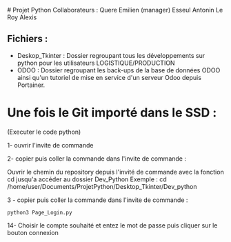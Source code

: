 # Projet Python 
Collaborateurs : Quere Emilien (manager)
                Esseul Antonin
                Le Roy Alexis

## Fichiers :

- Deskop_Tkinter : Dossier regroupant tous les développements sur python pour les utilisateurs LOGISTIQUE/PRODUCTION
- ODOO  : Dossier regroupant les back-ups de la base de données ODOO ainsi qu'un tutoriel de mise en service d'un serveur Odoo depuis Portainer.

# Une fois le Git importé dans le SSD :
(Executer le code python)
 
1- ouvrir l'invite de commande

2- copier puis coller la commande dans l'invite de commande :

Ouvrir le chemin du repository depuis l'invité de commande avec la fonction cd jusqu'a accéder au dossier Dev_Python
Exemple : cd /home/user/Documents/ProjetPython/Desktop_Tkinter/Dev_python
 
3 - copier puis coller la commande dans l'invite de commande :  
 
``` python3 Page_Login.py ```

 
14- Choisir le compte souhaité et entez le mot de passe puis cliquer sur le bouton connexion


